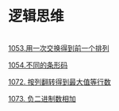 # 逻辑思维

[  
1053.用一次交换得到前一个排列](https://leetcode.com/contest/weekly-contest-138/problems/previous-permutation-with-one-swap/)

[1054.不同的条形码](https://leetcode.com/contest/weekly-contest-138/problems/distant-barcodes/)

[1072. 按列翻转得到最大值等行数](https://leetcode-cn.com/problems/flip-columns-for-maximum-number-of-equal-rows/solution/)

[1073. 负二进制数相加](https://leetcode-cn.com/problems/adding-two-negabinary-numbers/)

